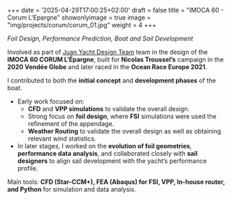 +++
date = '2025-04-29T17:00:25+02:00'
draft = false
title = "IMOCA 60 - Corum L'Epargne"
showonlyimage = true
image = "img/projects/corum/corum_01.jpg"
weight = 4
+++

*Foil Design, Performance Prediction, Boat and Sail Development*

<!--more-->

Involved as part of [Juan Yacht Design Team](https://www.juanyachtdesign.com/) team in the design of the **IMOCA 60 CORUM L’Épargne**, built for **Nicolas Troussel’s** campaign in the **2020 Vendée Globe** and later raced in the **Ocean Race Europe 2021**.

I contributed to both the **initial concept** and **development phases** of the boat.

*	Early work focused on:
	*	**CFD** and **VPP simulations** to validate the overall design.
	*	Strong focus on **foil design**, where **FSI** simulations were used the refinement of the appendage.
	*	**Weather Routing** to validate the overall design as well as obtaining relevant wind statistics.
*	In later stages, I worked on the **evolution of foil geometries**, **performance data analysis**, and collaborated closely with **sail designers** to align sail development with the yacht’s performance profile.

Main tools: **CFD (Star-CCM+), FEA (Abaqus) for FSI, VPP, In-house router, and Python** for simulation and data analysis.
